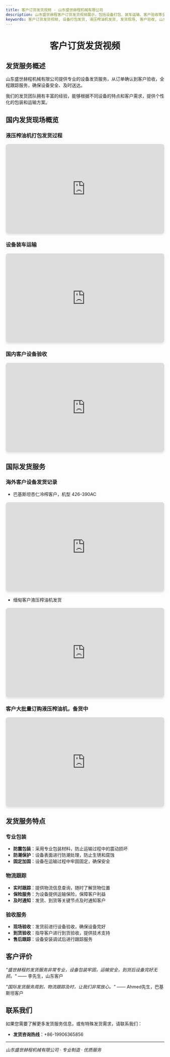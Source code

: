 ```yaml
---
title: 客户订货发货视频 - 山东盛世赫程机械有限公司
description: 山东盛世赫程客户订货发货视频展示，包括设备打包、装车运输、客户验收等全过程，让您了解我们的专业发货服务。
keywords: 客户订货发货视频, 设备打包发货, 液压榨油机发货, 发货现场, 客户验收, 山东盛世赫程发货视频, 设备运输, 发货服务
---
```


#  <center> 客户订货发货视频</center>

## 发货服务概述

山东盛世赫程机械有限公司提供专业的设备发货服务，从订单确认到客户验收，全程跟踪服务，确保设备安全、及时送达。

我们的发货团队拥有丰富的经验，能够根据不同设备的特点和客户需求，提供个性化的包装和运输方案。

## 国内发货现场概览

### 液压榨油机打包发货过程
<div class="video-container">
  <iframe src="https://www.youtube.com/embed/rrY56IsqT24" frameborder="0" allow="accelerometer; autoplay; clipboard-write; encrypted-media; gyroscope; picture-in-picture" allowfullscreen></iframe>
</div>

### 设备装车运输
<div class="video-container">
  <iframe src="https://www.youtube.com/embed/mjzmVves1SU" frameborder="0" allow="accelerometer; autoplay; clipboard-write; encrypted-media; gyroscope; picture-in-picture" allowfullscreen></iframe>
</div>

### 国内客户设备验收
<div class="video-container">
  <iframe src="https://www.youtube.com/embed/--mJg9RNZwA" frameborder="0" allow="accelerometer; autoplay; clipboard-write; encrypted-media; gyroscope; picture-in-picture" allowfullscreen></iframe>
</div>

## 国际发货服务

### 海外客户设备发货记录
+ 巴基斯坦杏仁冷榨客户，机型 426-390AC
<div class="video-container">
  <iframe src="https://www.youtube.com/embed/jjbll8mzB70" frameborder="0" allow="accelerometer; autoplay; clipboard-write; encrypted-media; gyroscope; picture-in-picture" allowfullscreen></iframe>
</div>
 
+ 缅甸客户液压榨油机发货
<div class="video-container">
  <iframe src="https://www.youtube.com/embed/qbhvJQ6amLE" frameborder="0" allow="accelerometer; autoplay; clipboard-write; encrypted-media; gyroscope; picture-in-picture" allowfullscreen></iframe>
</div>

### 客户大批量订购液压榨油机，备货中
<div class="video-container">
  <iframe src="https://www.youtube.com/embed/U077XRSuR-U" frameborder="0" allow="accelerometer; autoplay; clipboard-write; encrypted-media; gyroscope; picture-in-picture" allowfullscreen></iframe>
</div>

## 发货服务特点

### 专业包装
- **防震包装**：采用专业包装材料，防止运输过程中的震动损坏
- **防潮保护**：设备表面进行防潮处理，防止生锈和腐蚀
- **固定加固**：设备在运输过程中牢固固定，确保安全

### 物流跟踪
- **实时跟踪**：提供物流信息查询，随时了解货物位置
- **保险服务**：为设备提供运输保险，保障客户利益
- **及时通知**：发货、到货等关键节点及时通知客户

### 验收服务
- **现场验收**：发货前进行设备验收，确保设备完好
- **到货验收**：指导客户进行到货验收，提供技术支持
- **售后跟踪**：设备安装调试后进行跟踪服务

## 客户评价

*"盛世赫程的发货服务非常专业，设备包装牢固，运输安全，到货后设备完好无损。"*
—— 李先生，山东客户

*"国际发货服务周到，物流跟踪及时，让我们非常放心。"*
—— Ahmed先生，巴基斯坦客户

## 联系我们

如果您需要了解更多发货服务信息，或有特殊发货需求，请联系我们：

- **发货咨询热线**：+86-19906365856

---

<style>
.video-container {
  position: relative;
  width: 100%;
  height: 0;
  padding-bottom: 56.25%; /* 16:9 aspect ratio */
  margin: 1rem 0;
}

.video-container iframe {
  position: absolute;
  top: 0;
  left: 0;
  width: 100%;
  height: 100%;
  border-radius: 8px;
  box-shadow: 0 4px 6px rgba(0, 0, 0, 0.1);
}

@media (max-width: 768px) {
  .video-container {
    padding-bottom: 56.25%;
    margin: 0.5rem 0;
  }
}
</style>

*山东盛世赫程机械有限公司 · 专业制造 · 优质服务*